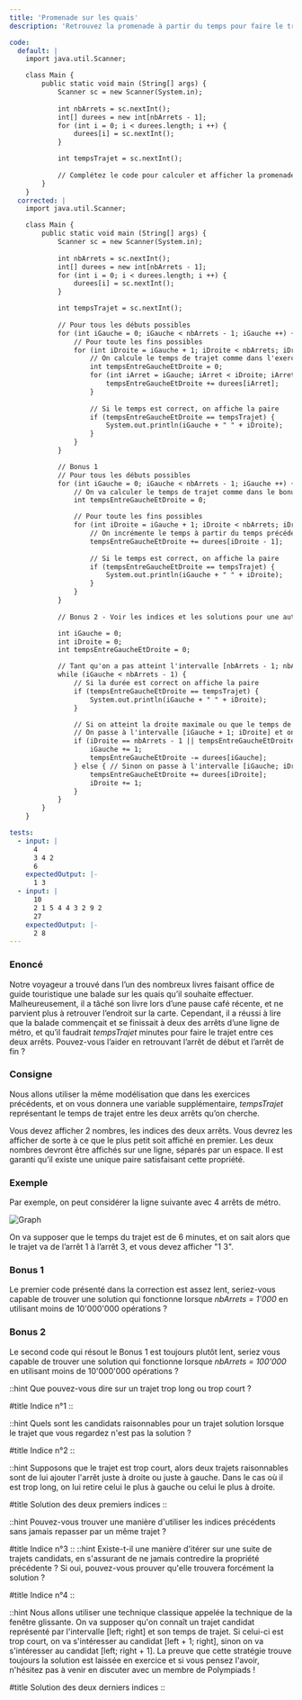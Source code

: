 ```yaml
---
title: 'Promenade sur les quais'
description: 'Retrouvez la promenade à partir du temps pour faire le trajet'

code:
  default: |
    import java.util.Scanner;

    class Main {
        public static void main (String[] args) {
            Scanner sc = new Scanner(System.in);
            
            int nbArrets = sc.nextInt();
            int[] durees = new int[nbArrets - 1];
            for (int i = 0; i < durees.length; i ++) {
                durees[i] = sc.nextInt();
            }

            int tempsTrajet = sc.nextInt();
            
            // Complétez le code pour calculer et afficher la promenade qui possède le bon temps de trajet
        }
    }
  corrected: |
    import java.util.Scanner;

    class Main {
        public static void main (String[] args) {
            Scanner sc = new Scanner(System.in);
            
            int nbArrets = sc.nextInt();
            int[] durees = new int[nbArrets - 1];
            for (int i = 0; i < durees.length; i ++) {
                durees[i] = sc.nextInt();
            }

            int tempsTrajet = sc.nextInt();
            
            // Pour tous les débuts possibles
            for (int iGauche = 0; iGauche < nbArrets - 1; iGauche ++) {
                // Pour toute les fins possibles
                for (int iDroite = iGauche + 1; iDroite < nbArrets; iDroite ++) {
                    // On calcule le temps de trajet comme dans l'exercice 3.
                    int tempsEntreGaucheEtDroite = 0;
                    for (int iArret = iGauche; iArret < iDroite; iArret ++) {
                        tempsEntreGaucheEtDroite += durees[iArret];
                    }
                    
                    // Si le temps est correct, on affiche la paire
                    if (tempsEntreGaucheEtDroite == tempsTrajet) {
                        System.out.println(iGauche + " " + iDroite);
                    }
                }
            }

            // Bonus 1
            // Pour tous les débuts possibles
            for (int iGauche = 0; iGauche < nbArrets - 1; iGauche ++) {
                // On va calculer le temps de trajet comme dans le bonus de l'exercice 3
                int tempsEntreGaucheEtDroite = 0;

                // Pour toute les fins possibles
                for (int iDroite = iGauche + 1; iDroite < nbArrets; iDroite ++) {
                    // On incrémente le temps à partir du temps précédent
                    tempsEntreGaucheEtDroite += durees[iDroite - 1];
                    
                    // Si le temps est correct, on affiche la paire
                    if (tempsEntreGaucheEtDroite == tempsTrajet) {
                        System.out.println(iGauche + " " + iDroite);
                    }
                }
            }
                
            // Bonus 2 - Voir les indices et les solutions pour une autre explication

            int iGauche = 0;
            int iDroite = 0;
            int tempsEntreGaucheEtDroite = 0;

            // Tant qu'on a pas atteint l'intervalle [nbArrets - 1; nbArrets - 1]
            while (iGauche < nbArrets - 1) {
                // Si la durée est correct on affiche la paire
                if (tempsEntreGaucheEtDroite == tempsTrajet) {
                    System.out.println(iGauche + " " + iDroite);
                }

                // Si on atteint la droite maximale ou que le temps de trajet de la balade candidate est trop long
                // On passe à l'intervalle [iGauche + 1; iDroite] et on modifie la somme
                if (iDroite == nbArrets - 1 || tempsEntreGaucheEtDroite >= tempsTrajet) {
                    iGauche += 1;
                    tempsEntreGaucheEtDroite -= durees[iGauche];
                } else { // Sinon on passe à l'intervalle [iGauche; iDroite + 1]
                    tempsEntreGaucheEtDroite += durees[iDroite];
                    iDroite += 1;
                }
            }
        }
    }

tests:
  - input: |
      4
      3 4 2
      6
    expectedOutput: |-
      1 3
  - input: |
      10
      2 1 5 4 4 3 2 9 2
      27
    expectedOutput: |-
      2 8
---
```


### Enoncé

Notre voyageur a trouvé dans l’un des nombreux livres faisant office de guide touristique une balade sur les quais qu’il souhaite effectuer. Malheureusement, il a tâché son livre lors d’une pause café récente, et ne parvient plus à retrouver l’endroit sur la carte. Cependant, il a réussi à lire que la balade commençait et se finissait à deux des arrêts d’une ligne de métro, et qu’il faudrait _tempsTrajet_ minutes pour faire le trajet entre ces deux arrêts. Pouvez-vous l’aider en retrouvant l’arrêt de début et l’arrêt de fin ?

### Consigne

Nous allons utiliser la même modélisation que dans les exercices précédents, et on vous donnera une variable supplémentaire, _tempsTrajet_ représentant le temps de trajet entre les deux arrêts qu’on cherche.

Vous devez afficher 2 nombres, les indices des deux arrêts. Vous devrez les afficher de sorte à ce que le plus petit soit affiché en premier. Les deux nombres devront être affichés sur une ligne, séparés par un espace. Il est garanti qu’il existe une unique paire satisfaisant cette propriété.

### Exemple

Par exemple, on peut considérer la ligne suivante avec 4 arrêts de métro.

![Graph](/polympiads/graph-metro-polympiads.png)

On va supposer que le temps du trajet est de 6 minutes, et on sait alors que le trajet va de l’arrêt 1 à l’arrêt 3, et vous devez afficher "1 3".

### Bonus 1

Le premier code présenté dans la correction est assez lent, seriez-vous capable de trouver une solution qui fonctionne lorsque _nbArrets = 1'000_ en utilisant moins de 10'000'000 opérations ?

### Bonus 2

Le second code qui résout le Bonus 1 est toujours plutôt lent, seriez vous capable de trouver une solution qui fonctionne lorsque _nbArrets = 100'000_ en utilisant moins de 10'000'000 opérations ?

::hint
Que pouvez-vous dire sur un trajet trop long ou trop court ?

#title
Indice n°1
::

::hint
Quels sont les candidats raisonnables pour un trajet solution lorsque le trajet que vous regardez n'est pas la solution ?

#title
Indice n°2
::

::hint
Supposons que le trajet est trop court, alors deux trajets raisonnables sont de lui ajouter l'arrêt juste à droite ou juste à gauche. Dans le cas où il est trop long, on lui retire celui le plus à gauche ou celui le plus à droite.

#title
Solution des deux premiers indices
::

::hint
Pouvez-vous trouver une manière d'utiliser les indices précédents sans jamais repasser par un même trajet ?

#title
Indice n°3
::
::hint
Existe-t-il une manière d'itérer sur une suite de trajets candidats, en s'assurant de ne jamais contredire la propriété précédente ? Si oui, pouvez-vous prouver qu'elle trouvera forcément la solution ?

#title
Indice n°4
::

::hint
Nous allons utiliser une technique classique appelée la technique de la fenêtre glissante. On va supposer qu'on connaît un trajet candidat représenté par l'intervalle [left; right] et son temps de trajet. Si celui-ci est trop court, on va s'intéresser au candidat [left + 1; right], sinon on va s'intéresser au candidat [left; right + 1]. La preuve que cette stratégie trouve toujours la solution est laissée en exercice et si vous pensez l'avoir, n'hésitez pas à venir en discuter avec un membre de Polympiads !

#title
Solution des deux derniers indices
::
